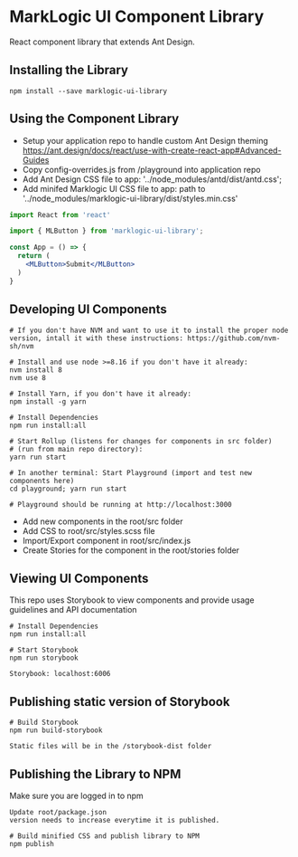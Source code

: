 # MarkLogic UI Component Library
React component library that extends Ant Design.

## Installing the Library

```
npm install --save marklogic-ui-library
```

## Using the Component Library

- Setup your application repo to handle custom Ant Design theming https://ant.design/docs/react/use-with-create-react-app#Advanced-Guides
- Copy config-overrides.js from /playground into application repo
- Add Ant Design CSS file to app: '../node_modules/antd/dist/antd.css';
- Add minifed Marklogic UI CSS file to app:  path to '../node_modules/marklogic-ui-library/dist/styles.min.css'

```jsx
import React from 'react'

import { MLButton } from 'marklogic-ui-library';

const App = () => {
  return (
    <MLButton>Submit</MLButton>
  )
}
```

## Developing UI Components

```
# If you don't have NVM and want to use it to install the proper node version, intall it with these instructions: https://github.com/nvm-sh/nvm

# Install and use node >=8.16 if you don't have it already:
nvm install 8
nvm use 8

# Install Yarn, if you don't have it already:
npm install -g yarn

# Install Dependencies
npm run install:all

# Start Rollup (listens for changes for components in src folder)
# (run from main repo directory):
yarn run start

# In another terminal: Start Playground (import and test new components here)
cd playground; yarn run start

# Playground should be running at http://localhost:3000

```
- Add new components in the root/src folder
- Add CSS to root/src/styles.scss file
- Import/Export component in root/src/index.js
- Create Stories for the component in the root/stories folder

## Viewing UI Components
This repo uses Storybook to view components and provide usage guidelines and API documentation
```
# Install Dependencies
npm run install:all

# Start Storybook
npm run storybook

Storybook: localhost:6006
```




## Publishing static version of Storybook
```
# Build Storybook
npm run build-storybook

Static files will be in the /storybook-dist folder
```


## Publishing the Library to NPM
Make sure you are logged in to npm
```
Update root/package.json
version needs to increase everytime it is published.

# Build minified CSS and publish library to NPM
npm publish
```
